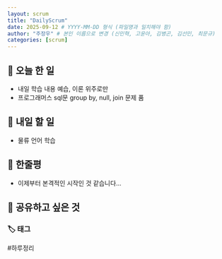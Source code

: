 ```yaml
---
layout: scrum
title: "DailyScrum"
date: 2025-09-12 # YYYY-MM-DD 형식 (파일명과 일치해야 함)
author: "주장우" # 본인 이름으로 변경 (신민혁, 고윤아, 김병곤, 김선민, 최문규)
categories: [scrum]
---
```


## 📝 오늘 한 일

- 내일 학습 내용 예습, 이론 위주로만
- 프로그래머스 sql문 group by, null, join 문제 품

## 🎯 내일 할 일

- 물류 언어 학습

## 💭 한줄평

- 이제부터 본격적인 시작인 것 같습니다...

## 🔗 공유하고 싶은 것

### 🏷️ 태그

#하루정리

